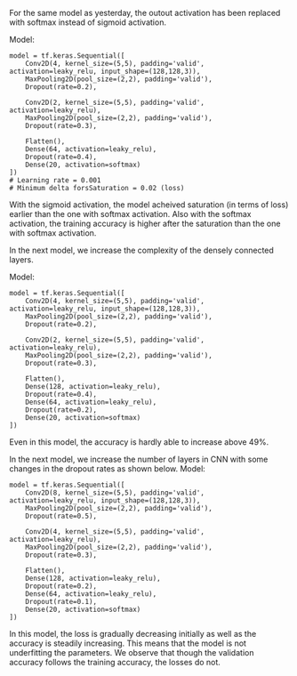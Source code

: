 For the same model as yesterday, the outout activation has been replaced with softmax instead of sigmoid activation. 

Model:
```
model = tf.keras.Sequential([
    Conv2D(4, kernel_size=(5,5), padding='valid', activation=leaky_relu, input_shape=(128,128,3)),
    MaxPooling2D(pool_size=(2,2), padding='valid'),
    Dropout(rate=0.2),

    Conv2D(2, kernel_size=(5,5), padding='valid', activation=leaky_relu),
    MaxPooling2D(pool_size=(2,2), padding='valid'),
    Dropout(rate=0.3),

    Flatten(),
    Dense(64, activation=leaky_relu),
    Dropout(rate=0.4),
    Dense(20, activation=softmax)
])
# Learning rate = 0.001
# Minimum delta forsSaturation = 0.02 (loss)
```

With the sigmoid activation, the model acheived saturation (in terms of loss) earlier than the one with softmax activation. Also with the softmax activation, the training accuracy is higher after the saturation than the one with softmax activation.

In the next model, we increase the complexity of the densely connected layers.

Model:
```
model = tf.keras.Sequential([
    Conv2D(4, kernel_size=(5,5), padding='valid', activation=leaky_relu, input_shape=(128,128,3)),
    MaxPooling2D(pool_size=(2,2), padding='valid'),
    Dropout(rate=0.2),

    Conv2D(2, kernel_size=(5,5), padding='valid', activation=leaky_relu),
    MaxPooling2D(pool_size=(2,2), padding='valid'),
    Dropout(rate=0.3),

    Flatten(),
    Dense(128, activation=leaky_relu),
    Dropout(rate=0.4),
    Dense(64, activation=leaky_relu),
    Dropout(rate=0.2),
    Dense(20, activation=softmax)
])
```
Even in this model, the accuracy is hardly able to increase above 49%.

In the next model, we increase the number of layers in CNN with some changes in the dropout rates as shown below.
Model:
```
model = tf.keras.Sequential([
    Conv2D(8, kernel_size=(5,5), padding='valid', activation=leaky_relu, input_shape=(128,128,3)),
    MaxPooling2D(pool_size=(2,2), padding='valid'),
    Dropout(rate=0.5),

    Conv2D(4, kernel_size=(5,5), padding='valid', activation=leaky_relu),
    MaxPooling2D(pool_size=(2,2), padding='valid'),
    Dropout(rate=0.3),

    Flatten(),
    Dense(128, activation=leaky_relu),
    Dropout(rate=0.2),
    Dense(64, activation=leaky_relu),
    Dropout(rate=0.1),
    Dense(20, activation=softmax)
])
```

In this model, the loss is gradually decreasing initially as well as the accuracy is steadily increasing. This means that the model is not underfitting the parameters. We observe that though the validation accuracy follows the training accuracy, the losses do not.  